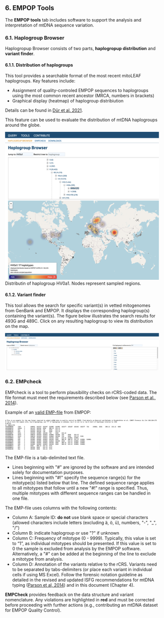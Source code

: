 ## 6. EMPOP Tools

The **EMPOP tools** tab includes software to support the analysis and interpretation of mtDNA sequence variation.

### 6.1.	Haplogroup Browser
Haplogropup Browser consists of two parts, **haplogropup distribution** and **variant finder**. 

#### 6.1.1.	Distribution of haplogroups
This tool provides a searchable format of the most recent mitoLEAF haplogroups. Key features include:

- Assignment of quality-controled EMPOP sequences to haplogroups using the most common recent ancestor (MRCA, numbers in brackets)
- Graphical display (heatmap) of haplogroup distribiution

Details can be found in [Dür et al. 2021](https://doi.org/10.3390/ijms22115747).

This feature can be used to evaluate the distribution of mtDNA haplogroups around the globe.

![](images/V4R14-HGBrowser.png)
Distributin of haplogroup HV0a1. Nodes represent sampled regions.

#### 6.1.2.	Variant finder
This tool allows the search for specific variant(s) in vetted mitogenomes from GenBank and EMPOP. It displays the corresponding haplogroup(s) containing the variant(s). The figure below illustrates the search results for 493G and 489C. Click on any resulting haplogroup to view its distribution on the map.

![](images/V4R14-FigVariant.png)

### 6.2.	EMPcheck
EMPcheck is a tool to perform plausibility checks on rCRS-coded data.
The file format must meet the requirements described below (see [Parson et al., 2014](http://dx.doi.org/10.1016/j.fsigen.2014.07.010)).

Example of an [valid EMP-file](https://raw.githubusercontent.com/gmitirol/empophub/master/AUT273_spec.emp) from EMPOP:

![](images/V4R14-FigEMP.png)

The EMP-file is a tab-delimited text file.

- Lines beginning with "#" are ignored by the software and are intended solely for documentation purposes.
- Lines beginning with "#!" specify the sequence range(s) for the mitotype(s) listed below that line. The defined sequence range applies to all mitotypes that follow until a new "#!" range is specified. Thus, multiple mitotypes with different sequence ranges can be handled in one file.

The EMP-file uses columns with the following contents:

- Column A: Sample ID: **do not** use blank space or special characters (allowed characters include letters (excluding ä, ö, ü), numbers, "-", "_", "/")
- Column B: indicate haplogroup or use "?" if unknown
- Column C: Frequency of mitotype (0 - 9999). Typically, this value is set to “1”, as individual mitotypes should be presented. If this value is set to 0 the sample is excluded from analysis by the EMPOP software. Alternatively, a "#" can be added at the beginning of the line to exclude a mitotype from analysis.
- Column D: Annotation of the variants relative to the rCRS. Variants need to be separated by tabs-delimiters (or place each variant in individual cells if using MS Excel). Follow the forensic notation guideline as detailed in the revised and updated ISFG recommendations for mtDNA typing ([Parson et al, 2014](http://dx.doi.org/10.1016/j.fsigen.2014.07.010)) and in this document (Chapter 4).

**EMPCheck** provides feedback on the data structure and variant nomenclature. Any violations are highlighted in **red** and must be corrected before proceeding with further actions (e.g., contributing an mtDNA dataset for EMPOP Quality Control).
